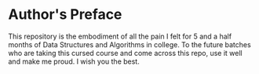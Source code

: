 # Author's Preface

This repository is the embodiment of all the pain I felt for 5 and a half months of Data Structures and Algorithms in college. To the future batches who are taking this cursed course and come across this repo, use it well and make me proud. I wish you the best.
